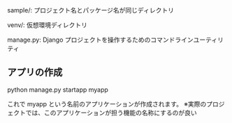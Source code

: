 sample/: プロジェクト名とパッケージ名が同じディレクトリ

venv/: 仮想環境ディレクトリ

manage.py: Django プロジェクトを操作するためのコマンドラインユーティリティ


## アプリの作成

python manage.py startapp myapp

これで myapp という名前のアプリケーションが作成されます。
※実際のプロジェクトでは、このアプリケーションが担う機能の名称にするのが良い